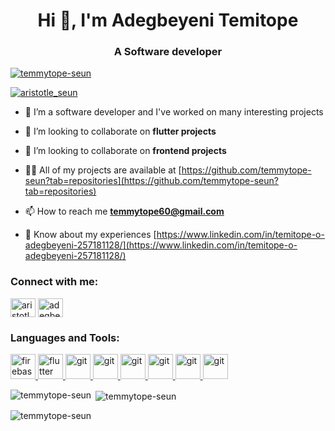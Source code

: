 <h1 align="center">Hi 👋, I'm Adegbeyeni Temitope</h1>
<h3 align="center">A Software developer </h3>

<p align="left"> <a href="https://github.com/ryo-ma/github-profile-trophy"><img src="https://github-profile-trophy.vercel.app/?username=temmytope-seun" alt="temmytope-seun" /></a> </p>

<p align="left"> <a href="https://twitter.com/aristotle_seun" target="blank"><img src="https://img.shields.io/twitter/follow/aristotle_seun?logo=twitter&style=for-the-badge" alt="aristotle_seun" /></a> </p>


- 🌱 I’m a software developer and I've worked on many interesting projects

- 👯 I’m looking to collaborate on **flutter projects**

- 👯 I’m looking to collaborate on **frontend projects**


- 👨‍💻 All of my projects are available at [https://github.com/temmytope-seun?tab=repositories](https://github.com/temmytope-seun?tab=repositories)


- 📫 How to reach me **temmytope60@gmail.com**

- 📄 Know about my experiences [https://www.linkedin.com/in/temitope-o-adegbeyeni-257181128/](https://www.linkedin.com/in/temitope-o-adegbeyeni-257181128/)


<h3 align="left">Connect with me:</h3>
<p align="left">
<a href="https://twitter.com/aristotle_seun" target="blank"><img align="center" src="https://raw.githubusercontent.com/rahuldkjain/github-profile-readme-generator/master/src/images/icons/Social/twitter.svg" alt="aristotle_seun" height="30" width="40" /></a>
<a href="https://www.linkedin.com/in/seun-adegbeyeni-257181128/" target="blank"><img align="center" src="https://raw.githubusercontent.com/rahuldkjain/github-profile-readme-generator/master/src/images/icons/Social/linked-in-alt.svg" alt="adegbeyeni-temitope" height="30" width="40" /></a>
</p>

<h3 align="left">Languages and Tools:</h3>
<p align="left"> 
<a href="https://firebase.google.com/" target="_blank"> <img src="https://www.vectorlogo.zone/logos/firebase/firebase-icon.svg" alt="firebase" width="40" height="40"/> </a> 
<a href="https://flutter.dev" target="_blank"> <img src="https://www.vectorlogo.zone/logos/flutterio/flutterio-icon.svg" alt="flutter" width="40" height="40"/> </a>
<a href="https://git-scm.com/" target="_blank"> <img src="https://www.vectorlogo.zone/logos/git-scm/git-scm-icon.svg" alt="git" width="40" height="40"/> </a> 
<a href="https://reactjs.org/" target="_blank"> <img src="https://www.vectorlogo.zone/logos/reactjs/reactjs-icon.svg" alt="git" width="40" height="40"/> </a> 
<a href="https://git-scm.com/" target="_blank"> <img src="https://www.vectorlogo.zone/logos/mysql/mysql-official.svg" alt="git" width="40" height="40"/> </a> 
<a href="#" target="_blank"> <img src="https://www.vectorlogo.zone/logos/w3_html5/w3_html5-icon.svg" alt="git" width="40" height="40"/> </a> 
<a href="#" target="_blank"> <img src="https://www.vectorlogo.zone/logos/javascript/javascript-icon.svg" alt="git" width="40" height="40"/> </a> 
<a href="#" target="_blank"> <img src="https://www.vectorlogo.zone/logos/python/python-icon.svg" alt="git" width="40" height="40"/> </a> 
 
 </p>

<p><img align="left" src="https://github-readme-stats.vercel.app/api/top-langs?username=temmytope-seun&show_icons=true&locale=en&layout=compact" alt="temmytope-seun" /></p>

<p>&nbsp;<img align="center" src="https://github-readme-stats.vercel.app/api?username=temmytope-seun&show_icons=true&locale=en" alt="temmytope-seun" /></p>

<p><img align="center" src="https://github-readme-streak-stats.herokuapp.com/?user=temmytope-seun&" alt="temmytope-seun" /></p>
